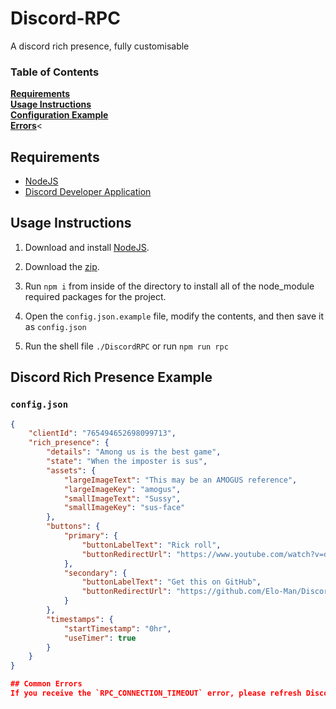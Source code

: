 # Discord-RPC
A discord rich presence, fully customisable

### Table of Contents
**[Requirements](#requirements)**<br>
**[Usage Instructions](#usage-instructions)**<br>
**[Configuration Example](#discord-rich-presence-example)**<br>
**[Errors](#common-errors)**<

## Requirements
 - [NodeJS](https://nodejs.org/en/download/)
 - [Discord Developer Application](https://discord.com/developers/applications)

## Usage Instructions
1. Download and install [NodeJS](https://nodejs.org/en/download/).

2. Download the [zip](https://github.com/Elo-Man/Discord-RPC/archive/refs/heads/main.zip).

3. Run `npm i` from inside of the directory to install all of the node_module required packages for the project.

4. Open the `config.json.example` file, modify the contents, and then save it as `config.json`

5. Run the shell file `./DiscordRPC` or run `npm run rpc`

## Discord Rich Presence Example

### `config.json`
```json
{
    "clientId": "765494652698099713",
    "rich_presence": {
        "details": "Among us is the best game",
        "state": "When the imposter is sus",
        "assets": {
            "largeImageText": "This may be an AMOGUS reference",
            "largeImageKey": "amogus",
            "smallImageText": "Sussy",
            "smallImageKey": "sus-face"
        },
        "buttons": {
            "primary": {
                "buttonLabelText": "Rick roll",
                "buttonRedirectUrl": "https://www.youtube.com/watch?v=dQw4w9WgXcQ"
            },
            "secondary": {
                "buttonLabelText": "Get this on GitHub",
                "buttonRedirectUrl": "https://github.com/Elo-Man/Discord-RPC"
            }
        },
        "timestamps": {
            "startTimestamp": "0hr",
            "useTimer": true
        }
    }
}

## Common Errors
If you receive the `RPC_CONNECTION_TIMEOUT` error, please refresh Discord with `CTRL` + `R`, then try again.
```
